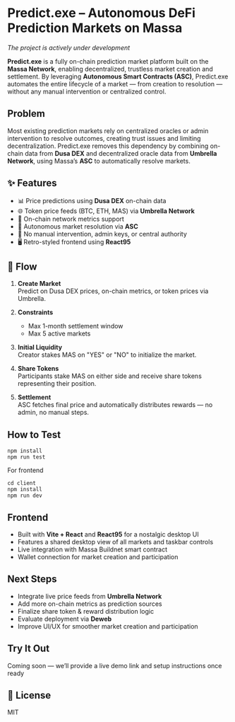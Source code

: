# Predict.exe – Autonomous DeFi Prediction Markets on Massa

*The project is actively under development*

**Predict.exe** is a fully on-chain prediction market platform built on the **Massa Network**, enabling decentralized, trustless market creation and settlement. By leveraging **Autonomous Smart Contracts (ASC)**, Predict.exe automates the entire lifecycle of a market — from creation to resolution — without any manual intervention or centralized control.

## Problem

Most existing prediction markets rely on centralized oracles or admin intervention to resolve outcomes, creating trust issues and limiting decentralization. Predict.exe removes this dependency by combining on-chain data from **Dusa DEX** and decentralized oracle data from **Umbrella Network**, using Massa’s **ASC** to automatically resolve markets.

## ✨ Features

- 📊 Price predictions using **Dusa DEX** on-chain data  
- 🌐 Token price feeds (BTC, ETH, MAS) via **Umbrella Network**  
- 🔗 On-chain network metrics support  
- 🤖 Autonomous market resolution via **ASC**  
- 🔐 No manual intervention, admin keys, or central authority  
- 🖥️ Retro-styled frontend using **React95**

## 🔁 Flow

1. **Create Market**  
   Predict on Dusa DEX prices, on-chain metrics, or token prices via Umbrella.

2. **Constraints**  
   - Max 1-month settlement window  
   - Max 5 active markets

3. **Initial Liquidity**  
   Creator stakes MAS on "YES" or "NO" to initialize the market.

4. **Share Tokens**  
   Participants stake MAS on either side and receive share tokens representing their position.

5. **Settlement**  
   ASC fetches final price and automatically distributes rewards — no admin, no manual steps.

## How to Test

```
npm install
npm run test
```

For frontend

```
cd client
npm install
npm run dev
```

## Frontend

- Built with **Vite + React** and **React95** for a nostalgic desktop UI  
- Features a shared desktop view of all markets and taskbar controls  
- Live integration with Massa Buildnet smart contract  
- Wallet connection for market creation and participation  


## Next Steps

- Integrate live price feeds from **Umbrella Network**  
- Add more on-chain metrics as prediction sources  
- Finalize share token & reward distribution logic  
- Evaluate deployment via **Deweb**  
- Improve UI/UX for smoother market creation and participation

## Try It Out

Coming soon — we’ll provide a live demo link and setup instructions once ready

## 📄 License

MIT

